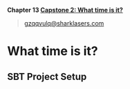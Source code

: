 **Chapter 13 [Capstone 2: What time is it?](https://livebook.manning.com/book/get-programming-with-scala/chapter-13/v-4/1)**

> gzqqvulq@sharklasers.com


# What time is it?
## SBT Project Setup
